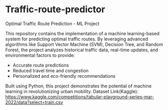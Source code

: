 # Traffic-route-predictor
Optimal Traffic Route Prediction - ML Project

This repository contains the implementation of a machine learning-based system for predicting optimal traffic routes. By leveraging advanced algorithms like Support Vector Machine (SVM), Decision Tree, and Random Forest, the project analyzes historical traffic data, real-time updates, and environmental factors to provide:

- Accurate route predictions
- Reduced travel time and congestion
- Personalized and eco-friendly recommendations

Built using Python, this project demonstrates the potential of machine learning in revolutionizing urban mobility.
Dataset Link(Kaggle): https://www.kaggle.com/competitions/tabular-playground-series-mar-2022/data?select=train.csv
